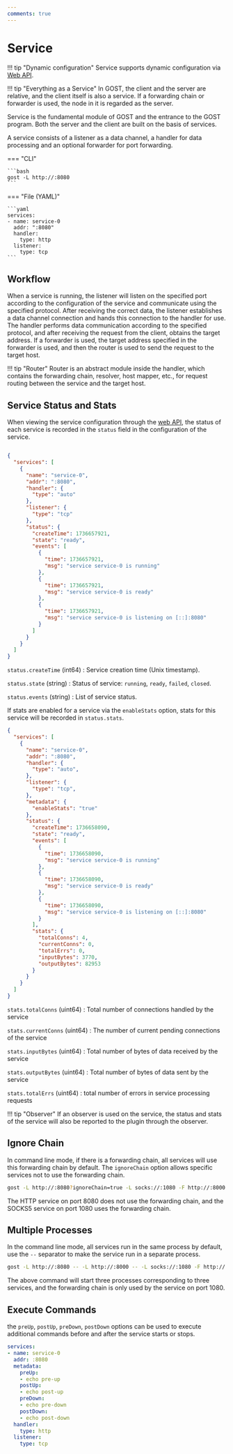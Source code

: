 ```yaml
---
comments: true
---
```


# Service

!!! tip "Dynamic configuration"
    Service supports dynamic configuration via [Web API](../tutorials/api/overview.md).

!!! tip "Everything as a Service"
    In GOST, the client and the server are relative, and the client itself is also a service. If a forwarding chain or forwarder is used, the node in it is regarded as the server.

Service is the fundamental module of GOST and the entrance to the GOST program. Both the server and the client are built on the basis of services.

A service consists of a listener as a data channel, a handler for data processing and an optional forwarder for port forwarding.

=== "CLI"

    ```bash
    gost -L http://:8080
    ```

=== "File (YAML)"

    ```yaml
    services:
    - name: service-0
      addr: ":8080"
      handler:
        type: http
      listener:
        type: tcp
    ```

## Workflow

When a service is running, the listener will listen on the specified port according to the configuration of the service and communicate using the specified protocol. After receiving the correct data, the listener establishes a data channel connection and hands this connection to the handler for use. The handler performs data communication according to the specified protocol, and after receiving the request from the client, obtains the target address. If a forwarder is used, the target address specified in the forwarder is used, and then the router is used to send the request to the target host.

!!! tip "Router"
    Router is an abstract module inside the handler, which contains the forwarding chain, resolver, host mapper, etc., for request routing between the service and the target host.

## Service Status and Stats

When viewing the service configuration through the [web API](../tutorials/api/overview.md), the status of each service is recorded in the `status` field in the configuration of the service.

```json hl_lines="12-29"

{
  "services": [
    {
      "name": "service-0",
      "addr": ":8080",
      "handler": {
        "type": "auto"
      },
      "listener": {
        "type": "tcp"
      },
      "status": {
        "createTime": 1736657921,
        "state": "ready",
        "events": [
          {
            "time": 1736657921,
            "msg": "service service-0 is running"
          },
          {
            "time": 1736657921,
            "msg": "service service-0 is ready"
          },
          {
            "time": 1736657921,
            "msg": "service service-0 is listening on [::]:8080"
          }
        ]
      }
    }
  ]
}

```

`status.createTime` (int64)
:    Service creation time (Unix timestamp).

`status.state` (string)
:    Status of service: `running`, `ready`, `failed`, `closed`.

`status.events` (string)
:    List of service status.


If stats are enabled for a service via the `enableStats` option, stats for this service will be recorded in `status.stats`.

```json hl_lines="13 32-38"
{
  "services": [
    {
      "name": "service-0",
      "addr": ":8080",
      "handler": {
        "type": "auto",
      },
      "listener": {
        "type": "tcp",
      },
      "metadata": {
        "enableStats": "true"
      },
      "status": {
        "createTime": 1736658090,
        "state": "ready",
        "events": [
          {
            "time": 1736658090,
            "msg": "service service-0 is running"
          },
          {
            "time": 1736658090,
            "msg": "service service-0 is ready"
          },
          {
            "time": 1736658090,
            "msg": "service service-0 is listening on [::]:8080"
          }
        ],
        "stats": {
          "totalConns": 4,
          "currentConns": 0,
          "totalErrs": 0,
          "inputBytes": 3770,
          "outputBytes": 82953
        }
      }
    }
  ]
}
```

`stats.totalConns` (uint64)
:    Total number of connections handled by the service

`stats.currentConns` (uint64)
:    The number of current pending connections of the service

`stats.inputBytes` (uint64)
:    Total number of bytes of data received by the service

`stats.outputBytes` (uint64)
:    Total number of bytes of data sent by the service

`stats.totalErrs` (uint64)
:    total number of errors in service processing requests

!!! tip "Observer"
    If an observer is used on the service, the status and stats of the service will also be reported to the plugin through the observer.

## Ignore Chain

In command line mode, if there is a forwarding chain, all services will use this forwarding chain by default. The `ignoreChain` option allows specific services not to use the forwarding chain.

```bash
gost -L http://:8080?ignoreChain=true -L socks://:1080 -F http://:8000
```

The HTTP service on port 8080 does not use the forwarding chain, and the SOCKS5 service on port 1080 uses the forwarding chain.

## Multiple Processes

In the command line mode, all services run in the same process by default, use the `--` separator to make the service run in a separate process.

```bash
gost -L http://:8080 -- -L http://:8000 -- -L socks://:1080 -F http://:8000
```

The above command will start three processes corresponding to three services, and the forwarding chain is only used by the service on port 1080.

## Execute Commands

the `preUp`, `postUp`, `preDown`, `postDown` options can be used to execute additional commands before and after the service starts or stops.

```yaml
services:
- name: service-0
  addr: :8080
  metadata:
    preUp:
    - echo pre-up
    postUp:
    - echo post-up
    preDown:
    - echo pre-down
    postDown:
    - echo post-down
  handler:
    type: http
  listener:
    type: tcp
```